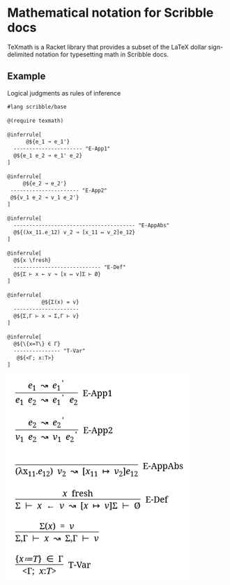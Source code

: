 # Mathematical notation for Scribble docs

TeXmath is a Racket library that provides a subset of the LaTeX dollar sign-delimited notation for typesetting math in Scribble docs.

## Example

Logical judgments as rules of inference

```
#lang scribble/base

@(require texmath)

@inferrule[
      @${e_1 ↝ e_1'}
  ---------------------- "E-App1"
  @${e_1 e_2 ↝ e_1' e_2}
]

@inferrule[
     @${e_2 ↝ e_2'}
 ---------------------- "E-App2"
 @${v_1 e_2 ↝ v_1 e_2'}
]

@inferrule[
  --------------------------------------- "E-AppAbs"
  @${(λx_11.e_12) v_2 ↝ [x_11 ↦ v_2]e_12}
]

@inferrule[
  @${x \fresh}
  ---------------------------- "E-Def"
  @${Σ ⊢ x ← v ↝ [x ↦ v]Σ ⊢ Ø}
]

@inferrule[
           @${Σ(x) = v}
  ---------------------
  @${Σ,Γ ⊢ x ↝ Σ,Γ ⊢ v}
]

@inferrule[
  @${\{x≔T\} ∈ Γ}
  --------------- "T-Var"
   @${<Γ; x:T>}
]
``` 

![sample output](https://raw.githubusercontent.com/dedbox/racket-texmath/master/sample.png)
